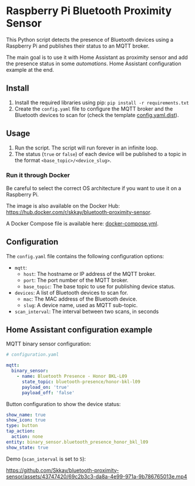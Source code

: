 # Raspberry Pi Bluetooth Proximity Sensor

This Python script detects the presence of Bluetooth devices using a Raspberry Pi and publishes their status to an MQTT broker.

The main goal is to use it with Home Assistant as proximity sensor and add the presence status in some *automations*. Home Assistant configuration example at the end.

## Install

1. Install the required libraries using pip: `pip install -r requirements.txt`
2. Create the `config.yaml` file to configure the MQTT broker and the Bluetooth devices to scan for (check the template [config.yaml.dist](config.yaml.dist)).

## Usage

1. Run the script. The script will run forever in an infinite loop.
2. The status (`true` or `false`) of each device will be published to a topic in the format `<base_topic>/<device_slug>`.

### Run it through Docker

Be careful to select the correct OS architecture if you want to use it on a Raspberry Pi.

The image is also available on the Docker Hub: https://hub.docker.com/r/skkay/bluetooth-proximity-sensor.

A Docker Compose file is available here: [docker-compose.yml](docker-compose.yml).

## Configuration

The `config.yaml` file contains the following configuration options:

- `mqtt`:
  - `host`: The hostname or IP address of the MQTT broker.
  - `port`: The port number of the MQTT broker.
  - `base_topic`: The base topic to use for publishing device status.
- `devices`: A list of Bluetooth devices to scan for.
  - `mac`: The MAC address of the Bluetooth device.
  - `slug`: A device name, used as MQTT sub-topic.
- `scan_interval`: The interval between two scans, in seconds

## Home Assistant configuration example

MQTT binary sensor configuration:
```yaml
# configuration.yaml

mqtt:
  binary_sensor:
    - name: Bluetooth Presence - Honor BKL-L09
      state_topic: bluetooth-presence/honor-bkl-l09
      payload_on: 'true'
      payload_off: 'false'
```

Button configuration to show the device status:
```yaml
show_name: true
show_icon: true
type: button
tap_action:
  action: none
entity: binary_sensor.bluetooth_presence_honor_bkl_l09
show_state: true
```

Demo (`scan_interval` is set to `5`):

https://github.com/Skkay/bluetooth-proximity-sensor/assets/43747420/69c2b3c3-da8a-4e99-971a-9b786765013e.mp4
